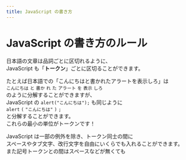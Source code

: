 ```yaml
---
title: JavaScript の書き方
---
```


# JavaScript の書き方のルール

日本語の文章は品詞ごとに区切れるように、  
JavaScript も「**トークン**」ごとに区切ることができます。  
  
たとえば日本語での「こんにちはと書かれたアラートを表示しろ」は  
`こんにちは` `と` `書か` `れ` `た` `アラート` `を` `表示` `しろ`  
のように分解することができますが、  
JavaScript の `alert("こんにちは");` も同じように  
`alert` `(` `"こんにちは"` `)` `;`  
と分解することができます。  
これらの最小の単位がトークンです！  

JavaScript は一部の例外を除き、トークン同士の間に  
スペースやタブ文字、改行文字を自由にいくらでも入れることができます。  
また記号トークンとの間はスペースなどが無くても

